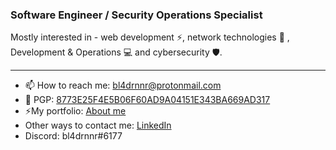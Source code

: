 ### Software Engineer / Security Operations Specialist

Mostly interested in - web development ⚡️, network technologies 📡 , Development & Operations 💻 and cybersecurity 🛡.

---

- 📫 How to reach me: bl4drnnr@protonmail.com
- 🔑 PGP: [8773E25F4E5B06F60AD9A04151E343BA669AD317](https://keys.openpgp.org/vks/v1/by-fingerprint/8773E25F4E5B06F60AD9A04151E343BA669AD317)
- ⚡️My portfolio: [About me](https://bl4drnnr.github.io/portfolio-page/)
- Other ways to contact me: [LinkedIn](https://www.linkedin.com/in/mikhail-bahdashych-a8561a209/)
- Discord: bl4drnnr#6177

